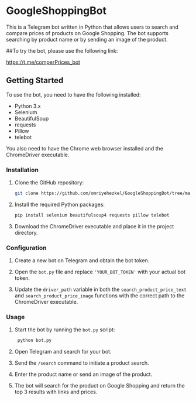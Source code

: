 # GoogleShoppingBot
This is a Telegram bot written in Python that allows users to search and compare prices of products on Google Shopping. The bot supports searching by product name or by sending an image of the product.

##To try the bot, please use the following link:

https://t.me/comperPrices_bot

## Getting Started

To use the bot, you need to have the following installed:

- Python 3.x
- Selenium
- BeautifulSoup
- requests
- Pillow
- telebot

You also need to have the Chrome web browser installed and the ChromeDriver executable.

### Installation

1. Clone the GitHub repository:

   ```bash
   git clone https://github.com/omriyehezkel/GoogleShoppingBot/tree/main)https://github.com/omriyehezkel/GoogleShoppingBot/tree/main

2. Install the required Python packages:
 
   ```bash
   pip install selenium beautifulsoup4 requests pillow telebot

3. Download the ChromeDriver executable and place it in the project directory.

### Configuration

1. Create a new bot on Telegram and obtain the bot token.

2. Open the `bot.py` file and replace `'YOUR_BOT_TOKEN'` with your actual bot token.

3. Update the `driver_path` variable in both the `search_product_price_text` and `search_product_price_image` functions with the correct path to the ChromeDriver executable.

### Usage

1. Start the bot by running the `bot.py` script:
   
   ```bash
    python bot.py


2. Open Telegram and search for your bot.

3. Send the `/search` command to initiate a product search.

4. Enter the product name or send an image of the product.

5. The bot will search for the product on Google Shopping and return the top 3 results with links and prices.

